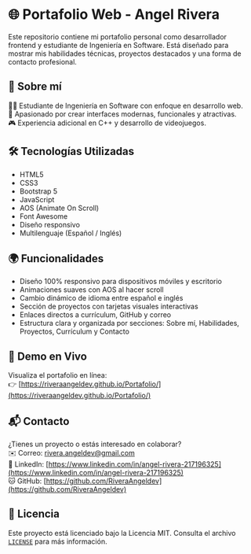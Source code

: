 # 🌐 Portafolio Web - Angel Rivera

Este repositorio contiene mi portafolio personal como desarrollador frontend y estudiante de Ingeniería en Software. Está diseñado para mostrar mis habilidades técnicas, proyectos destacados y una forma de contacto profesional.

## 🧠 Sobre mí

👨‍💻 Estudiante de Ingeniería en Software con enfoque en desarrollo web.  
🚀 Apasionado por crear interfaces modernas, funcionales y atractivas.  
🎮 Experiencia adicional en C++ y desarrollo de videojuegos.

## 🛠️ Tecnologías Utilizadas

- HTML5  
- CSS3  
- Bootstrap 5  
- JavaScript  
- AOS (Animate On Scroll)  
- Font Awesome  
- Diseño responsivo  
- Multilenguaje (Español / Inglés)

## 🌍 Funcionalidades

- Diseño 100% responsivo para dispositivos móviles y escritorio  
- Animaciones suaves con AOS al hacer scroll  
- Cambio dinámico de idioma entre español e inglés  
- Sección de proyectos con tarjetas visuales interactivas  
- Enlaces directos a currículum, GitHub y correo  
- Estructura clara y organizada por secciones: Sobre mí, Habilidades, Proyectos, Currículum y Contacto  

## 🔗 Demo en Vivo

Visualiza el portafolio en línea:  
👉 [https://riveraangeldev.github.io/Portafolio/](https://riveraangeldev.github.io/Portafolio/)

## 📬 Contacto

¿Tienes un proyecto o estás interesado en colaborar?  
✉️ Correo: [rivera.angeldev@gmail.com](mailto:rivera.angeldev@gmail.com)  
💼 LinkedIn: [https://www.linkedin.com/in/angel-rivera-217196325](https://www.linkedin.com/in/angel-rivera-217196325)  
🐱 GitHub: [https://github.com/RiveraAngeldev](https://github.com/RiveraAngeldev) 

## 📄 Licencia

Este proyecto está licenciado bajo la Licencia MIT. Consulta el archivo [`LICENSE`](LICENSE) para más información.



